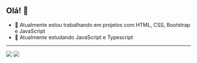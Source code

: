 ## Olá! 👋

- 🔭 Atualmente estou trabalhando em projetos com HTML, CSS, Bootstrap e JavaScript
- 🌱 Atualmente estudando JavaScript e Typescript

---

<div>
  <a href="https://www.linkedin.com/in/matheus-tavares-ferreira-383745134/" target="_blank">  <img src="https://img.shields.io/badge/LinkedIn-0077B5?style=for-the-badge&logo=linkedin&logoColor=white" target="_blank"></a>
  <a href="https://twitter.com/matheusferr33" target="_blank">  <img src="https://img.shields.io/badge/Twitter-1DA1F2?style=for-the-badge&logo=twitter&logoColor=white target="_blank""></a>
  
</div>
